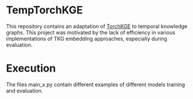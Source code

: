 # TempTorchKGE

This repository contains an adaptation of  [TorchKGE](https://torchkge.readthedocs.io) to temporal knowledge graphs. This project was motivated by the lack of efficiency in various implementations of TKG embedding approaches, especially during evaluation.

# Execution

The files main_x.py contain different examples of different models training and evaluation.
